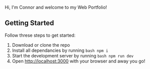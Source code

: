 Hi, I'm Connor and welcome to my Web Portfolio!

## Getting Started

Follow threse steps to get started:
1. Download or clone the repo
2. Install all dependancies by running ```bash npm i ```
3. Start the development server by running ```bash npm run dev```
4. Open [http://localhost:3000](http://localhost:3000) with your browser and away you go!
